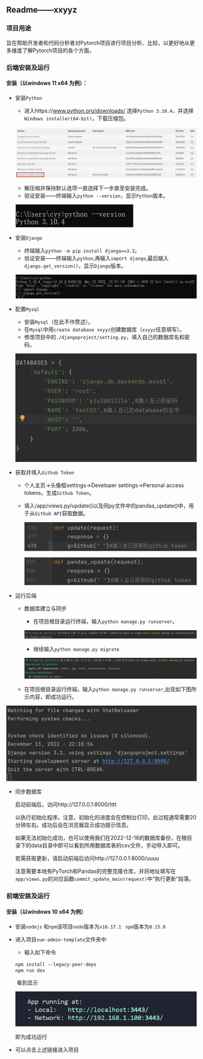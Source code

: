 ## Readme——xxyyz

### 项目用途

旨在帮助开发者和代码分析者对Pytorch项⽬进⾏项⽬分析、⽐较，以更好地从更多维度了解Pytorch项目的各个方面。

### 后端安装及运行

#### 安装（以windows 11 x64 为例）：

- 安装`Python`

  - 进入https://www.python.org/downloads/ 选择`Python 3.10.4`，并选择`Windows installer(64-bit)`，下载压缩包。

  ![download_python](./assets/download_python.png)

  - 解压缩并保持默认选项一直选择下一步直至安装完成。
  - 验证安装——终端输入`python --version`，显示`Python`版本。

  ![python_version](./assets/python_version.png)

- 安装`Django`

  - 终端输入`python -m pip install django==3.2`。
  - 验证安装——终端输入`python`,再输入`import django`,最后输入`django.get_version()`，显示`Django`版本。

  ![django_version](./assets/django_version.png)

- 配置`Mysql`

  - 安装`Mysql`（在此不作赘述）。
  - 在`Mysql`中用`create database xxyyz`创建数据库（`xxyyz`任意填写）。
  - 修改项目中的`./djangoproject/setting.py`，填入自己的数据库名和密码。

  ![Mysql_config](./assets/Mysql_config.png)

- 获取并填入`Github Token`

  - 个人主页->头像框settings->Developer settings->Personal access tokens，生成`Github Token`。

  - 填入/app/views.py/update()以及同py文件中的pandas_update()中，用于从`Github API`获取数据。

    ![token_position_1](./assets/token_position_1.png)

    ![token_position_2](./assets/token_position_2.png)

- 运行后端

  - 数据库建立与同步

    - 在项目根目录运行终端，输入`python manage.py runserver`。

    ![makemig](./assets/makemig.png)

    - 继续输入`python manage.py migrate`

    ![mig](./assets/mig.png)

  - 在项目根目录运行终端，输入`python manage.py runserver`,出现如下图所示内容，即成功运行。

![run](./assets/run.png)

- 同步数据库

	启动前端后，访问http://127.0.0.1:8000/tttt 

	以执行初始化程序。注意，初始化的进度会在控制台打印，此过程通常需要20分钟左右。成功后会在浏览器显示成功提示信息。

	如果无法初始化成功，也可以使用我们在2022-12-16的数据库备份，在根目录下的data目录中即可以看到所用数据库表的csv文件，手动导入即可。
	
	若需获取更新，请启动前端后访问http://127.0.0.1:8000/uuuu 
	
	注意需要本地有PyTorch和Pandas的完整克隆仓库，并将地址填写在`app/views.py`的对应函数`commit_update_main(request)`中“执行更新“段落。

### 前端安装及运行

#### 安装（以windows 10 x64 为例）

+ 安装`nodejs` 和`npm`该项目`node`版本为`v16.17.1 ` 	`npm`版本为`8.15.0  `

+ 进入项目`vue-admin-template`文件夹中

  + 输入如下命令

  ```
  npm install --legacy-peer-deps
  npm run dev
  ```

  ​			看到显示

  ![image-20221215202824469](./assets/image-20221215202824469.png)

  即为成功运行

+ 可以点击上述链接进入项目